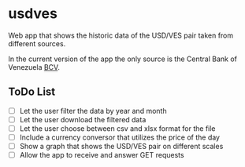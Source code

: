 # usdves
Web app that shows the historic data of the USD/VES pair taken from different
sources.

In the current version of the app the only source is the Central Bank of
Venezuela [BCV](http://www.bcv.org.ve/).

## ToDo List

- [ ] Let the user filter the data by year and month
- [ ] Let the user download the filtered data
- [ ] Let the user choose between csv and xlsx format for the file
- [ ] Include a currency conversor that utilizes the price of the day
- [ ] Show a graph that shows the USD/VES pair on different scales
- [ ] Allow the app to receive and answer GET requests

